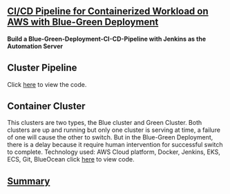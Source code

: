 ## [CI/CD Pipeline for Containerized Workload on AWS with Blue-Green Deployment](https://github.com/eedygreen/Rolling-Deployment-CI-CD-Pipeline-)

**Build a Blue-Green-Deployment-CI-CD-Pipeline with Jenkins as the Automation Server**

## Cluster Pipeline
Click [here](https://github.com/eedygreen/Rolling-Deployment-CI-CD-Pipeline-/tree/master/Cluster-pipeline) to view the code.

## Container Cluster
This clusters are two types, the Blue cluster and Green Cluster. Both clusters are up and running but only one cluster is serving at time, a failure of one will cause the other to switch. 
But in the Blue-Green Deployment, there is a delay because it require human intervention for successful switch to complete.
Technology used: AWS Cloud platform, Docker, Jenkins, EKS, ECS, Git, BlueOcean
click [here](https://github.com/eedygreen/Rolling-Deployment-CI-CD-Pipeline-/tree/master/Container-pipeline) to view code.



## [Summary](https://github.com/eedygreen/Rolling-Deployment-CI-CD-Pipeline-)
